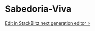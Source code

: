 # Sabedoria-Viva

[Edit in StackBlitz next generation editor ⚡️](https://stackblitz.com/~/github.com/jbjs5820/Sabedoria-Viva)